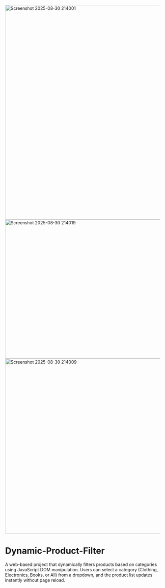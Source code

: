 <img width="1917" height="699" alt="Screenshot 2025-08-30 214001" src="https://github.com/user-attachments/assets/d78a86ea-329f-490f-946c-1a4e088c9a24" />
<img width="1918" height="454" alt="Screenshot 2025-08-30 214019" src="https://github.com/user-attachments/assets/0b17e961-aa71-40d5-8ed2-abc09c03cd5c" />
<img width="1915" height="570" alt="Screenshot 2025-08-30 214009" src="https://github.com/user-attachments/assets/77ff5144-9ba4-48b7-b849-d3471a3eef17" />

# Dynamic-Product-Filter
A web-based project that dynamically filters products based on categories using JavaScript DOM manipulation. Users can select a category (Clothing, Electronics, Books, or All) from a dropdown, and the product list updates instantly without page reload.
